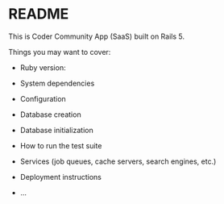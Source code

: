 # README

This is Coder Community App (SaaS) built on Rails 5.

Things you may want to cover:

* Ruby version:

* System dependencies

* Configuration

* Database creation

* Database initialization

* How to run the test suite

* Services (job queues, cache servers, search engines, etc.)

* Deployment instructions

* ...
